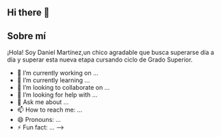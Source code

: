 ## Hi there 👋

## Sobre mí

¡Hola! Soy Daniel Martínez,un chico agradable que busca superarse día a día y superar esta nueva etapa cursando ciclo de Grado Superior.

- 🔭 I’m currently working on ...
- 🌱 I’m currently learning ...
- 👯 I’m looking to collaborate on ...
- 🤔 I’m looking for help with ...
- 💬 Ask me about ...
- 📫 How to reach me: ...
- 😄 Pronouns: ...
- ⚡ Fun fact: ...
-->
